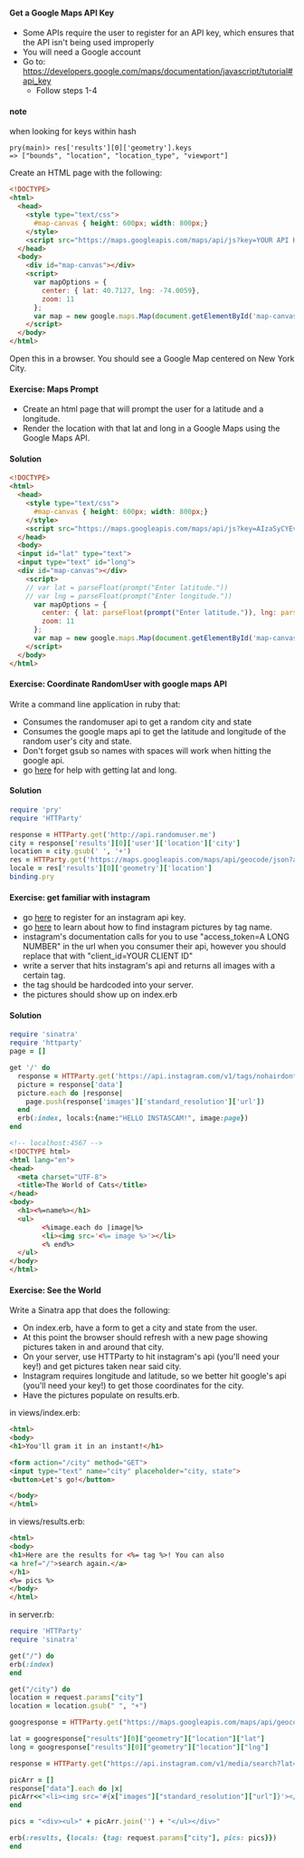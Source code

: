 #### Get a Google Maps API Key
- Some APIs require the user to register for an API key, which ensures that the API isn't being used improperly
- You will need a Google account
- Go to: https://developers.google.com/maps/documentation/javascript/tutorial#api_key
  - Follow steps 1-4

#### note
when looking for keys within hash
```
pry(main)> res['results'][0]['geometry'].keys
=> ["bounds", "location", "location_type", "viewport"]
```


Create an HTML page with the following:  
```html
<!DOCTYPE>
<html>
  <head>
    <style type="text/css">
      #map-canvas { height: 600px; width: 800px;}
    </style>
    <script src="https://maps.googleapis.com/maps/api/js?key=YOUR API KEY HERE"></script>
  </head>
  <body>
    <div id="map-canvas"></div>
    <script>
      var mapOptions = {
        center: { lat: 40.7127, lng: -74.0059},
        zoom: 11
      };
      var map = new google.maps.Map(document.getElementById('map-canvas'), mapOptions);
    </script>
  </body>
</html>
```

Open this in a browser.  You should see a Google Map centered on New York City.

#### Exercise: Maps Prompt
- Create an html page that will prompt the user for a latitude and a longitude.
- Render the location with that lat and long in a Google Maps using the Google Maps API.

#### Solution
```html
<!DOCTYPE>
<html>
  <head>
    <style type="text/css">
      #map-canvas { height: 600px; width: 800px;}
    </style>
    <script src="https://maps.googleapis.com/maps/api/js?key=AIzaSyCYEvZl6I5vJ6tSVutlF2EF9qsPcOexswA"></script>
  </head>
  <body>
  <input id="lat" type="text">
  <input type="text" id="long">
  <div id="map-canvas"></div>
    <script>
    // var lat = parseFloat(prompt("Enter latitude."))
    // var lng = parseFloat(prompt("Enter longitude."))
      var mapOptions = {
        center: { lat: parseFloat(prompt("Enter latitude.")), lng: parseFloat(prompt("Enter longitude."))},
        zoom: 11
      };
      var map = new google.maps.Map(document.getElementById('map-canvas'), mapOptions);
    </script>
  </body>
</html>
```

#### Exercise: Coordinate RandomUser with google maps API
Write a command line application in ruby that:
- Consumes the randomuser api to get a random city and state
- Consumes the google maps api to get the latitude and longitude of the random user's city and state.
- Don't forget gsub so names with spaces will work when hitting the google api.
- go [here](https://developers.google.com/maps/documentation/geocoding/#JSON) for help with getting lat and long.
#### Solution
```ruby
require 'pry'
require 'HTTParty'

response = HTTParty.get('http://api.randomuser.me')
city = response['results'][0]['user']['location']['city']
location = city.gsub(' ', '+')
res = HTTParty.get('https://maps.googleapis.com/maps/api/geocode/json?address=' + location + '&key=AIzaSyCYEvZl6I5vJ6tSVutlF2EF9qsPcOexswA')
locale = res['results'][0]['geometry']['location']
binding.pry
```

#### Exercise: get familiar with instagram
- go [here](http://instagram.com/developer/register/#) to register for an instagram api key.
- go [here](http://instagram.com/developer/endpoints/tags/#) to learn about how to find instagram pictures by tag name.
- instagram's documentation calls for you to use "access_token=A LONG NUMBER" in the url when you consumer their api, however you should replace that with "client_id=YOUR CLIENT ID"
- write a server that hits instagram's api and returns all images with a certain tag.
- the tag should be hardcoded into your server.
- the pictures should show up on index.erb

#### Solution
```ruby
require 'sinatra'
require 'httparty'
page = []

get '/' do
  response = HTTParty.get('https://api.instagram.com/v1/tags/nohairdontcare/media/recent?client_id=03bc56793b474dcc8f6cbfb66e6b50a9')
  picture = response['data']
  picture.each do |response|
    page.push(response['images']['standard_resolution']['url'])
  end
  erb(:index, locals:{name:"HELLO INSTASCAM!", image:page})
end
```
```html
<!-- localhost:4567 -->
<!DOCTYPE html>
<html lang="en">
<head>
  <meta charset="UTF-8">
  <title>The World of Cats</title>
</head>
<body>
  <h1><%=name%></h1>
  <ul>
        <%image.each do |image|%>
        <li><img src='<%= image %>'></li>
        <% end%>
  </ul>
</body>
</html>
```

#### Exercise: See the World
Write a Sinatra app that does the following:
  - On index.erb, have a form to get a city and state from the user.
  - At this point the browser should refresh with a new page showing pictures taken in and around that city.
  - On your server, use HTTParty to hit instagram's api (you'll need your key!) and get pictures taken near said city.
  - Instagram requires longitude and latitude, so we better hit google's api (you'll need your key!) to get those coordinates for the city.
  - Have the pictures populate on results.erb.

in views/index.erb:
```html
<html>
<body>
<h1>You'll gram it in an instant!</h1>

<form action="/city" method="GET">
<input type="text" name="city" placeholder="city, state">
<button>Let's go!</button>

</body>
</html>
```
in views/results.erb:
```html
<html>
<body>
<h1>Here are the results for <%= tag %>! You can also
<a href="/">search again.</a>
</h1>
<%= pics %>
</body>
</html>
```
in server.rb:
```ruby
require 'HTTParty'
require 'sinatra'

get("/") do
erb(:index)
end

get("/city") do
location = request.params["city"]
location = location.gsub(" ", "+")

googresponse = HTTParty.get("https://maps.googleapis.com/maps/api/geocode/json?address=#{location}&key=AIzaSyCUDbbdZqgnvYm0LmOJAXlm_lJKTOERRYg")

lat = googresponse["results"][0]["geometry"]["location"]["lat"]
long = googresponse["results"][0]["geometry"]["location"]["lng"]

response = HTTParty.get("https://api.instagram.com/v1/media/search?lat=#{lat}&lng=#{long}&client_id=8fe4db31e3a940068664c1e7e3c5c061")

picArr = []
response["data"].each do |x|
picArr<<"<li><img src='#{x["images"]["standard_resolution"]["url"]}'></li>"
end

pics = "<div><ul>" + picArr.join('') + "</ul></div>"

erb(:results, {locals: {tag: request.params["city"], pics: pics}})
end
```
